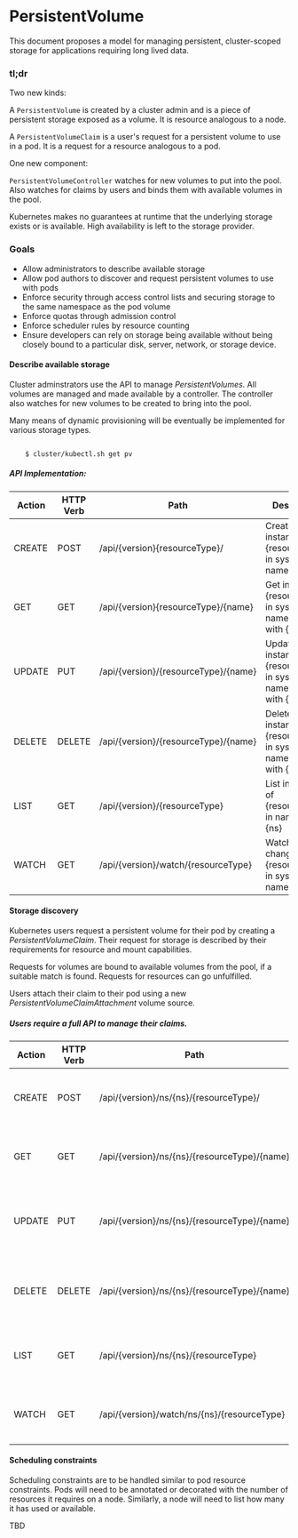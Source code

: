 # PersistentVolume

This document proposes a model for managing persistent, cluster-scoped storage for applications requiring long lived data.

### tl;dr

Two new kinds:

A `PersistentVolume` is created by a cluster admin and is a piece of persistent storage exposed as a volume.  It is resource analogous to a node.

A `PersistentVolumeClaim` is a user's request for a persistent volume to use in a pod. It is a request for a resource analogous to a pod.  

One new component:

`PersistentVolumeController` watches for new volumes to put into the pool.  Also watches for claims by users and binds them with available volumes in the pool.

Kubernetes makes no guarantees at runtime that the underlying storage exists or is available.  High availability is left to the storage provider.

### Goals

* Allow administrators to describe available storage
* Allow pod authors to discover and request persistent volumes to use with pods
* Enforce security through access control lists and securing storage to the same namespace as the pod volume
* Enforce quotas through admission control
* Enforce scheduler rules by resource counting
* Ensure developers can rely on storage being available without being closely bound to a particular disk, server, network, or storage device.


#### Describe available storage

Cluster adminstrators use the API to manage *PersistentVolumes*.  All volumes are managed and made available by a controller.  The controller also watches for new volumes to be created to bring into the pool.

Many means of dynamic provisioning will be eventually be implemented for various storage types. 

```

	$ cluster/kubectl.sh get pv

```

##### API Implementation:

| Action | HTTP Verb | Path | Description |
| ---- | ---- | ---- | ---- |
| CREATE | POST | /api/{version}{resourceType}/ | Create instance of {resourceType} in system namespace  |
| GET | GET | /api/{version}{resourceType}/{name} | Get instance of {resourceType} in system namespace with {name} |
| UPDATE | PUT | /api/{version}/{resourceType}/{name} | Update instance of {resourceType} in system namespace with {name} |
| DELETE | DELETE | /api/{version}/{resourceType}/{name} | Delete instance of {resourceType} in system namespace with {name} |
| LIST | GET | /api/{version}/{resourceType} | List instances of {resourceType} in namespace {ns} |
| WATCH | GET | /api/{version}/watch/{resourceType} | Watch for changes to a {resourceType} in system namespace |



#### Storage discovery 


Kubernetes users request a persistent volume for their pod by creating a *PersistentVolumeClaim*.  Their request for storage is described by their requirements for resource and mount capabilities.

Requests for volumes are bound to available volumes from the pool, if a suitable match is found.  Requests for resources can go unfulfilled.

Users attach their claim to their pod using a new *PersistentVolumeClaimAttachment* volume source.


##### Users require a full API to manage their claims.


| Action | HTTP Verb | Path | Description |
| ---- | ---- | ---- | ---- |
| CREATE | POST | /api/{version}/ns/{ns}/{resourceType}/ | Create instance of {resourceType} in namespace {ns} |
| GET | GET | /api/{version}/ns/{ns}/{resourceType}/{name} | Get instance of {resourceType} in namespace {ns} with {name} |
| UPDATE | PUT | /api/{version}/ns/{ns}/{resourceType}/{name} | Update instance of {resourceType} in namespace {ns} with {name} |
| DELETE | DELETE | /api/{version}/ns/{ns}/{resourceType}/{name} | Delete instance of {resourceType} in namespace {ns} with {name} |
| LIST | GET | /api/{version}/ns/{ns}/{resourceType} | List instances of {resourceType} in namespace {ns} |
| WATCH | GET | /api/{version}/watch/ns/{ns}/{resourceType} | Watch for changes to a {resourceType} in namespace {ns} |



#### Scheduling constraints

Scheduling constraints are to be handled similar to pod resource constraints.  Pods will need to be annotated or decorated with the number of resources it requires on a node.  Similarly, a node will need to list how many it has used or available.

TBD

